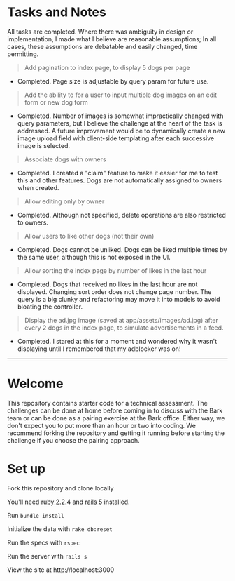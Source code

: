 # Tasks and Notes
All tasks are completed. Where there was ambiguity in design or implementation, I made what I believe are reasonable assumptions; In all cases, these assumptions are debatable and easily changed, time permitting.

> Add pagination to index page, to display 5 dogs per page

* Completed. Page size is adjustable by query param for future use.

> Add the ability to for a user to input multiple dog images on an edit form or new dog form

* Completed. Number of images is somewhat impractically changed with query parameters, but I believe the challenge at the heart of the task is addressed. A future improvement would be to dynamically create a new image upload field with client-side templating after each successive image is selected.

> Associate dogs with owners

* Completed. I created a "claim" feature to make it easier for me to test this and other features. Dogs are not automatically assigned to owners when created.

> Allow editing only by owner

* Completed. Although not specified, delete operations are also restricted to owners.

> Allow users to like other dogs (not their own)

* Completed. Dogs cannot be unliked. Dogs can be liked multiple times by the same user, although this is not exposed in the UI.

> Allow sorting the index page by number of likes in the last hour

* Completed. Dogs that received no likes in the last hour are not displayed. Changing sort order does not change page number. The query is a big clunky and refactoring may move it into models to avoid bloating the controller.

> Display the ad.jpg image (saved at app/assets/images/ad.jpg) after every 2 dogs in the index page, to simulate advertisements in a feed.

* Completed. I stared at this for a moment and wondered why it wasn't displaying until I remembered that my adblocker was on!

***


# Welcome

This repository contains starter code for a technical assessment. The challenges can be done at home before coming in to discuss with the Bark team or can be done as a pairing exercise at the Bark office. Either way, we don't expect you to put more than an hour or two into coding. We recommend forking the repository and getting it running before starting the challenge if you choose the pairing approach.

# Set up

Fork this repository and clone locally

You'll need [ruby 2.2.4](https://rvm.io/rvm/install) and [rails 5](http://guides.rubyonrails.org/getting_started.html#installing-rails) installed.

Run `bundle install`

Initialize the data with `rake db:reset`

Run the specs with `rspec`

Run the server with `rails s`

View the site at http://localhost:3000
